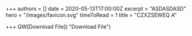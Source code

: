 +++
authors = []
date = 2020-05-13T17:00:00Z
excerpt = "ASDASDASD"
hero = "/images/favicon.svg"
timeToRead = 1
title = "CZXZSEWEQ A"

+++
QW[Download File]( "Download File")